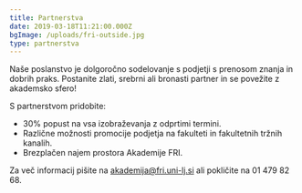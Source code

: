 ```yaml
---
title: Partnerstva
date: 2019-03-18T11:21:00.000Z
bgImage: /uploads/fri-outside.jpg
type: partnerstva
---
```

Naše poslanstvo je dolgoročno sodelovanje s podjetji s prenosom znanja in dobrih praks. Postanite zlati, srebrni ali bronasti partner in se povežite z akademsko sfero!

S partnerstvom pridobite:

* 30% popust na vsa izobraževanja z odprtimi termini.
* Različne možnosti promocije podjetja na fakulteti in fakultetnih tržnih kanalih.
* Brezplačen najem prostora Akademije FRI.

Za več informacij pišite na akademija@fri.uni-lj.si ali pokličite na 01 479 82 68.